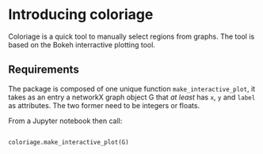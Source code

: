 # Introducing coloriage

Coloriage is a quick tool to manually select regions from graphs. The tool is based on the Bokeh interractive plotting tool.

## Requirements

The package is composed of one unique function `make_interactive_plot`, it takes as an entry a networkX graph object G that *at least* has `x`, `y` and `label` as attributes. The two former need to be integers or floats.

From a Jupyter notebook then call:

```from coloriage import coloriage

coloriage.make_interactive_plot(G)

```